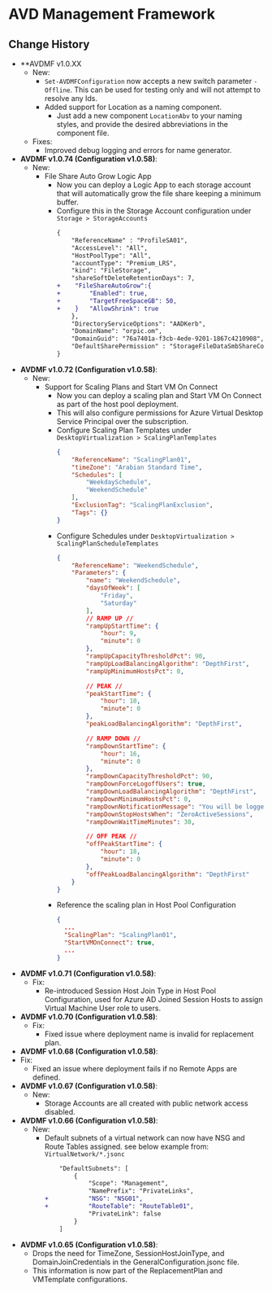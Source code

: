﻿# AVD Management Framework
## Change History
  - **AVDMF v1.0.XX
    - New:
      - `Set-AVDMFConfiguration` now accepts a new switch parameter `-Offline`. This can be used for testing only and will not attempt to resolve any Ids.
      - Added support for Location as a naming component.
        - Just add a new component `LocationAbv` to your naming styles, and provide the desired abbreviations in the component file.
    - Fixes:
      - Improved debug logging and errors for name generator.
  - **AVDMF v1.0.74 (Configuration v1.0.58)**:
    - New:
      - File Share Auto Grow Logic App
        - Now you can deploy a Logic App to each storage account that will automatically grow the file share keeping a minimum buffer.
        - Configure this in the Storage Account configuration under `Storage > StorageAccounts`
          ```diff
          {
              "ReferenceName" : "ProfileSA01",
              "AccessLevel": "All",
              "HostPoolType": "All",
              "accountType": "Premium_LRS",
              "kind": "FileStorage",
              "shareSoftDeleteRetentionDays": 7,
          +    "FileShareAutoGrow":{
          +        "Enabled": true,
          +        "TargetFreeSpaceGB": 50,
          +    }   "AllowShrink": true
              },
              "DirectoryServiceOptions": "AADKerb",
              "DomainName": "orpic.om",
              "DomainGuid": "76a7401a-f3cb-4ede-9201-1867c4210908",
              "DefaultSharePermission" : "StorageFileDataSmbShareContributor"
          }
          ```
  - **AVDMF v1.0.72 (Configuration v1.0.58)**:
    - New:
      - Support for Scaling Plans and Start VM On Connect
        - Now you can deploy a scaling plan and Start VM On Connect as part of the host pool deployment.
        - This will also configure permissions for Azure Virtual Desktop Service Principal over the subscription.
        - Configure Scaling Plan Templates under `DesktopVirtualization > ScalingPlanTemplates`
          ```JSON
          {
              "ReferenceName": "ScalingPlan01",
              "timeZone": "Arabian Standard Time",
              "Schedules": [
                  "WeekdaySchedule",
                  "WeekendSchedule"
              ],
              "ExclusionTag": "ScalingPlanExclusion",
              "Tags": {}
          }
          ```
        - Configure Schedules under `DesktopVirtualization > ScalingPlanScheduleTemplates`
          ```JSON
          {
              "ReferenceName": "WeekendSchedule",
              "Parameters": {
                  "name": "WeekendSchedule",
                  "daysOfWeek": [
                      "Friday",
                      "Saturday"
                  ],
                  // RAMP UP //
                  "rampUpStartTime": {
                      "hour": 9,
                      "minute": 0
                  },
                  "rampUpCapacityThresholdPct": 90,
                  "rampUpLoadBalancingAlgorithm": "DepthFirst",
                  "rampUpMinimumHostsPct": 0,

                  // PEAK //
                  "peakStartTime": {
                      "hour": 10,
                      "minute": 0
                  },
                  "peakLoadBalancingAlgorithm": "DepthFirst",

                  // RAMP DOWN //
                  "rampDownStartTime": {
                      "hour": 16,
                      "minute": 0
                  },
                  "rampDownCapacityThresholdPct": 90,
                  "rampDownForceLogoffUsers": true,
                  "rampDownLoadBalancingAlgorithm": "DepthFirst",
                  "rampDownMinimumHostsPct": 0,
                  "rampDownNotificationMessage": "You will be logged off in 30 min. Make sure to save your work.",
                  "rampDownStopHostsWhen": "ZeroActiveSessions",
                  "rampDownWaitTimeMinutes": 30,

                  // OFF PEAK //
                  "offPeakStartTime": {
                      "hour": 18,
                      "minute": 0
                  },
                  "offPeakLoadBalancingAlgorithm": "DepthFirst"
              }
          }
          ```
        - Reference the scaling plan in Host Pool Configuration
          ```JSON
          {
            ...
            "ScalingPlan": "ScalingPlan01",
            "StartVMOnConnect": true,
            ...
          }
          ```
  - **AVDMF v1.0.71 (Configuration v1.0.58)**:
    - Fix:
      - Re-introduced Session Host Join Type in Host Pool Configuration, used for Azure AD Joined Session Hosts to assign Virtual Machine User role to users.
  - **AVDMF v1.0.70 (Configuration v1.0.58)**:
    - Fix:
      - Fixed issue where deployment name is invalid for replacement plan.
  - **AVDMF v1.0.68 (Configuration v1.0.58)**:
   - Fix:
     - Fixed an issue where deployment fails if no Remote Apps are defined.
 - **AVDMF v1.0.67 (Configuration v1.0.58)**:
   - New:
     - Storage Accounts are all created with public network access disabled.
 - **AVDMF v1.0.66 (Configuration v1.0.58)**:
   - New:
     - Default subnets of a virtual network can now have NSG and Route Tables assigned. see below example from:  `VirtualNetwork/*.jsonc`
        ```diff
            "DefaultSubnets": [
                {
                    "Scope": "Management",
                    "NamePrefix": "PrivateLinks",
        +           "NSG": "NSG01",
        +           "RouteTable": "RouteTable01",
                    "PrivateLink": false
                }
            ]
        ```
 - **AVDMF v1.0.65 (Configuration v1.0.58)**:
   - Drops the need for TimeZone, SessionHostJoinType, and DomainJoinCredentials in the GeneralConfiguration.jsonc file.
   - This information is now part of the ReplacementPlan and VMTemplate configurations.
